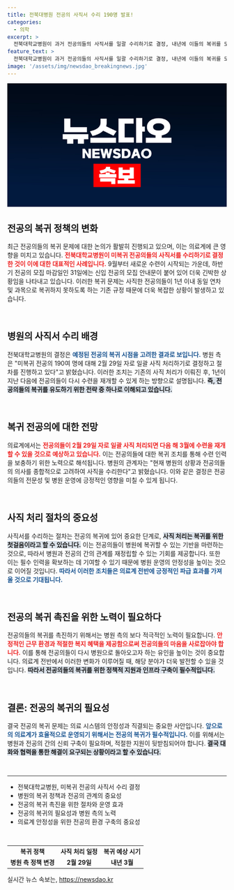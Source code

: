```yaml
---
title: 전북대병원 전공의 사직서 수리 190명 발표!
categories:
  - 의학
excerpt: >
  전북대학교병원이 과거 전공의들의 사직서를 일괄 수리하기로 결정, 내년에 이들의 복귀를 모색하고 있다. 의료계는 이 조치를 통해 퇴사한 전공의들이 수련을 재개할 수 있는 길이 열릴 것으로 기대하고 있다. 클릭해 더 자세한 이야기를 확인해보세요!
feature_text: >
  전북대학교병원이 과거 전공의들의 사직서를 일괄 수리하기로 결정, 내년에 이들의 복귀를 모색하고 있다. 의료계는 이 조치를 통해 퇴사한 전공의들이 수련을 재개할 수 있는 길이 열릴 것으로 기대하고 있다. 클릭해 더 자세한 이야기를 확인해보세요!
image: '/assets/img/newsdao_breakingnews.jpg'
---
```


<p><img src="/assets/img/newsdao_breakingnews.jpg" alt="bookingtag 속보" /></p>

<h2 data-ke-size="size26">전공의 복귀 정책의 변화</h2>

<p data-ke-size="size16">최근 전공의들의 복귀 문제에 대한 논의가 활발히 진행되고 있으며, 이는 의료계에 큰 영향을 미치고 있습니다. <b><span style="color: #ee2323;">전북대학교병원이 미복귀 전공의들의 사직서를 수리하기로 결정한 것이 이에 대한 대표적인 사례입니다.</span></b> 9월부터 새로운 수련이 시작되는 가운데, 하반기 전공의 모집 마감일인 31일에는 신입 전공의 모집 안내문이 붙어 있어 더욱 긴박한 상황임을 나타내고 있습니다. 이러한 복귀 문제는 사직한 전공의들이 1년 이내 동일 연차 및 과목으로 복귀하지 못하도록 하는 기존 규정 때문에 더욱 복잡한 상황이 발생하고 있습니다.</p>

<p data-ke-size="size16">&nbsp;</p>

<h2 data-ke-size="size26">병원의 사직서 수리 배경</h2>

<p data-ke-size="size16">전북대학교병원의 결정은 <b><span style="color: #1a5490;">예정된 전공의 복귀 시점을 고려한 결과로 보입니다.</span></b> 병원 측은 "미복귀 전공의 190여 명에 대해 2월 29일 자로 일괄 사직 처리하기로 결정하고 절차를 진행하고 있다"고 밝혔습니다. 이러한 조치는 기존의 사직 처리가 이뤄진 후, 1년이 지난 다음에 전공의들이 다시 수련을 재개할 수 있게 하는 방향으로 설명됩니다. <b><span style="background-color: #21538527;">즉, 전공의들의 복귀를 유도하기 위한 전략 중 하나로 이해되고 있습니다.</span></b></p>

<p data-ke-size="size16">&nbsp;</p>

<h2 data-ke-size="size26">복귀 전공의에 대한 전망</h2>

<p data-ke-size="size16">의료계에서는 <b><span style="color: #ee2323;">전공의들이 2월 29일 자로 일괄 사직 처리되면 다음 해 3월에 수련을 재개할 수 있을 것으로 예상하고 있습니다.</span></b> 이는 전공의들에 대한 복귀 조치를 통해 수련 인력을 보충하기 위한 노력으로 해석됩니다. 병원의 관계자는 "현재 병원의 상황과 전공의들의 의사를 종합적으로 고려하여 사직을 수리한다"고 밝혔습니다. 이와 같은 결정은 전공의들의 전문성 및 병원 운영에 긍정적인 영향을 미칠 수 있게 됩니다.</p>

<p data-ke-size="size16">&nbsp;</p>

<h2 data-ke-size="size26">사직 처리 절차의 중요성</h2>

<p data-ke-size="size16">사직서를 수리하는 절차는 전공의 복귀에 있어 중요한 단계로, <b><span style="background-color: #21538527;">사직 처리는 복귀를 위한 첫걸음이라고 할 수 있습니다.</span></b> 이는 전공의들이 병원에 복귀할 수 있는 기반을 마련하는 것으로, 따라서 병원과 전공의 간의 관계를 재정립할 수 있는 기회를 제공합니다. 또한 이는 필수 인력을 확보하는 데 기여할 수 있기 때문에 병원 운영의 안정성을 높이는 것으로 이어질 것입니다. <b><span style="color: #1a5490;">따라서 이러한 조치들은 의료계 전반에 긍정적인 파급 효과를 가져올 것으로 기대됩니다.</span></b></p>

<p data-ke-size="size16">&nbsp;</p>

<h2 data-ke-size="size26">전공의 복귀 촉진을 위한 노력이 필요하다</h2>

<p data-ke-size="size16">전공의들의 복귀를 촉진하기 위해서는 병원 측의 보다 적극적인 노력이 필요합니다. <b><span style="color: #ee2323;">안정적인 근무 환경과 적절한 복지 혜택을 제공함으로써 전공의들의 마음을 사로잡아야 합니다.</span></b> 이를 통해 전공의들이 다시 병원으로 돌아오고자 하는 유인을 높이는 것이 중요합니다. 의료계 전반에서 이러한 변화가 이루어질 때, 해당 분야가 더욱 발전할 수 있을 것입니다. <b><span style="background-color: #21538527;">따라서 전공의들의 복귀를 위한 정책적 지원과 인프라 구축이 필수적입니다.</span></b></p>

<p data-ke-size="size16">&nbsp;</p>

<h2 data-ke-size="size26">결론: 전공의 복귀의 필요성</h2>

<p data-ke-size="size16">결국 전공의 복귀 문제는 의료 시스템의 안정성과 직결되는 중요한 사안입니다. <b><span style="color: #1a5490;">앞으로의 의료계가 효율적으로 운영되기 위해서는 전공의 복귀가 필수적입니다.</span></b> 이를 위해서는 병원과 전공의 간의 신뢰 구축이 필요하며, 적절한 지원이 뒷받침되어야 합니다. <b><span style="background-color: #21538527;">결국 대화와 협력을 통한 해결이 요구되는 상황이라고 할 수 있습니다.</span></b></p>

<p data-ke-size="size16">&nbsp;</p>

<hr>

<ul>
<li>전북대학교병원, 미복귀 전공의 사직서 수리 결정</li>
<li>병원의 복귀 정책과 전공의 관계의 중요성</li>
<li>전공의 복귀 촉진을 위한 절차와 운영 효과</li>
<li>전공의 복귀의 필요성과 병원 측의 노력</li>
<li>의료계 안정성을 위한 전공의 환경 구축의 중요성</li>
</ul>

<p data-ke-size="size16">&nbsp;</p>

<table>
<tr>
<td style="text-align: center; height: 17px;"><b>복귀 정책</b></td>
<td style="text-align: center; height: 17px;"><b>사직 처리 일정</b></td>
<td style="text-align: center; height: 17px;"><b>복귀 예상 시기</b></td>
</tr>
<tr>
<td style="text-align: center; height: 17px;"><b>병원 측 정책 변경</b></td>
<td style="text-align: center; height: 17px;"><b>2월 29일</b></td>
<td style="text-align: center; height: 17px;"><b>내년 3월</b></td>
</tr>
</table>
실시간 뉴스 속보는, <a href="https://newsdao.kr" rel="dofollow">https://newsdao.kr</a>


